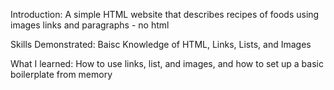 Introduction:
A simple HTML website that describes recipes of foods using images links and paragraphs - no html


Skills Demonstrated:
Baisc Knowledge of HTML, Links, Lists, and Images


What I learned:
How to use links, list, and images, and how to set up a basic boilerplate from memory